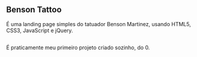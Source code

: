 ## Benson Tattoo
É uma landing page simples do tatuador Benson Martinez, usando HTML5, CSS3, JavaScript e jQuery.
##


É praticamente meu primeiro projeto criado sozinho, do 0.
